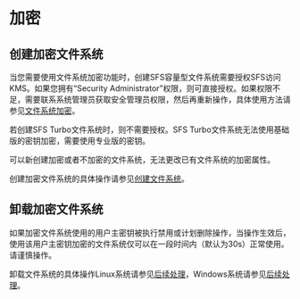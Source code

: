 # 加密<a name="ZH-CN_TOPIC_0108276350"></a>

## 创建加密文件系统<a name="section909365011371"></a>

当您需要使用文件系统加密功能时，创建SFS容量型文件系统需要授权SFS访问KMS。如果您拥有“Security Administrator”权限，则可直接授权。如果权限不足，需要联系系统管理员获取安全管理员权限，然后再重新操作，具体使用方法请参见[文件系统加密](https://support.huaweicloud.com/productdesc-sfs/zh-cn_topic_0108276349.md)。

若创建SFS Turbo文件系统时，则不需要授权。SFS Turbo文件系统无法使用基础版的密钥加密，需要使用专业版的密钥。

可以新创建加密或者不加密的文件系统，无法更改已有文件系统的加密属性。

创建加密文件系统的具体操作请参见[创建文件系统](https://support.huaweicloud.com/qs-sfs/zh-cn_topic_0034428727.md)。

## 卸载加密文件系统<a name="section54711302212445"></a>

如果加密文件系统使用的用户主密钥被执行禁用或计划删除操作，当操作生效后，使用该用户主密钥加密的文件系统仅可以在一段时间内（默认为30s）正常使用。请谨慎操作。

卸载文件系统的具体操作Linux系统请参见[后续处理](https://support.huaweicloud.com/qs-sfs/zh-cn_topic_0034428728.md)，Windows系统请参见[后续处理](https://support.huaweicloud.com/qs-sfs/zh-cn_topic_0105224109.md)。

